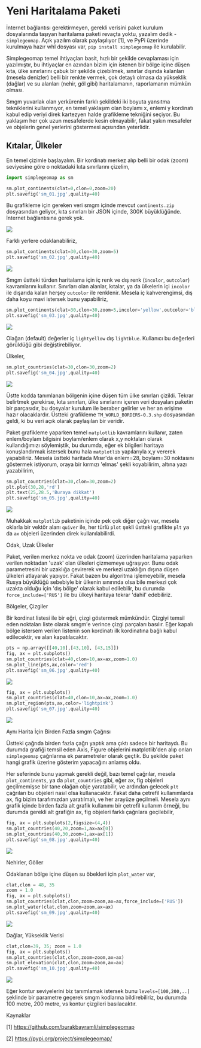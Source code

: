 # Yeni Haritalama Paketi

İnternet bağlantısı gerektirmeyen, gerekli verisini paket kurulum
dosyalarında taşıyan haritalama paketi revaçta yoktu, yazalım dedik -
`simplegeomap`.  Açık yazılım olarak paylaşılıyor [1], ve PyPi
üzerinde kurulmaya hazır whl dosyası var, `pip install simplegeomap`
ile kurulabilir.

Simplegeomap temel ihtiyaçları basit, hızlı bir şekilde cevaplaması
için yazılmıştır, bu ihtiyaçlar en azından bizim için istenen bir
bölge içine düşen kıta, ülke sınırlarını çabuk bir şekilde çizebilmek,
sınırlar dışında kalanları (mesela denizler) belli bir renkte vermek,
çok detaylı olmasa da yükseklik (dağlar) ve su alanları (nehir, göl
gibi) haritalamanın, raporlamanın mümkün olması.

Smgm yuvarlak olan yerkürenin farklı şekildeki iki boyuta yansıtma
tekniklerini kullanmıyor, en temel yaklaşım olan boylamı x, enlemi y
kordinatı kabul edip veriyi direk kartezyen halde grafikleme tekniğini
seçiyor. Bu yaklaşım her çok uzun mesafelerde kesin olmayabilir, fakat
yakın mesafeler ve objelerin genel yerlerini göstermesi açısından
yeterlidir.

## Kıtalar, Ülkeler

En temel çizimle başlayalım. Bir kordinatı merkez alıp belli bir
odak (zoom) seviyesine göre o noktadaki kıta sınırlarını çizelim,

```python
import simplegeomap as sm

sm.plot_continents(clat=0,clon=0,zoom=20)
plt.savefig('sm_01.jpg',quality=40)
```

Bu grafikleme için gereken veri smgm içinde mevcut `continents.zip`
dosyasından geliyor, kıta sınırları bir JSON içinde, 300K
büyüklüğünde. İnternet bağlantısına gerek yok.

![](sm_01.jpg)

Farklı yerlere odaklanabiliriz, 

```python
sm.plot_continents(clat=30,clon=30,zoom=5)
plt.savefig('sm_02.jpg',quality=40)
```

![](sm_02.jpg)

Smgm üstteki türden haritalama için iç renk ve dış renk (`incolor`,
`outcolor`) kavramlarını kullanır. Sınırları olan alanlar, kıtalar, ya
da ülkelerin içi `incolor` ile dışarıda kalan herşey `outcolor` ile
renklenir. Mesela iç kahverengimsi, dış daha koyu mavi istersek bunu
yapabiliriz,

```python
sm.plot_continents(clat=30,clon=30,zoom=5,incolor='yellow',outcolor='blue')
plt.savefig('sm_03.jpg',quality=40)
```

![](sm_03.jpg)

Olağan (default) değerler iç `lightyellow` dış `lightblue`. Kullanıcı
bu değerleri görüldüğü gibi değiştirebiliyor.

Ülkeler,

```python
sm.plot_countries(clat=30,clon=30,zoom=2)
plt.savefig('sm_04.jpg',quality=40)
```

![](sm_04.jpg)

Üstte kodda tanımlanan bölgenin içine düşen tüm ülke sınırları
çizildi.  Tekrar belirtmek gerekirse, kıta sınırları, ülke sınırlarını
içeren veri dosyaları paketin bir parçasıdır, bu dosyalar kurulum ile
beraber gelirler ve her an erişime hazır olacaklardır. Üstteki
grafikleme `TM_WORLD_BORDERS-0.3.shp` dosyasından geldi, ki bu veri
açık olarak paylaşılan bir veridir.

Paket grafikleme yaparken temel `matplotlib` kavramlarını kullanır,
zaten enlem/boylam bilgisini boylam/enlem olarak x,y noktaları olarak
kullandığımızı söylemiştik, bu durumda, eğer ek bilgileri haritaya
konuşlandırmak istersek bunu hala `matplotlib` yapılarıyla x,y vererek
yapabiliriz. Mesela üstteki haritada Mısır'da enlem=28, boylam=30
noktasını göstermek istiyorum, oraya bir kırmızı 'elmas' şekli
koyabilirim, altına yazı yazabilirim,

```python
sm.plot_countries(clat=30,clon=30,zoom=2)
plt.plot(30,28,'rd')
plt.text(25,28.5,'Buraya dikkat')
plt.savefig('sm_05.jpg',quality=40)
```

![](sm_05.jpg)

Muhakkak `matplotlib` paketinin içinde pek çok diğer çağrı var, mesela
oklarla bir vektör alanı `quiver` ile, her türlü `plot` şekli üstteki
grafikte `plt` ya da `ax` objeleri üzerinden direk kullanılabilirdi.

Odak, Uzak Ülkeler

Paket, verilen merkez nokta ve odak (zoom) üzerinden haritalama
yaparken verilen noktadan 'uzak' olan ülkeleri çizmemeye
uğraşıyor. Bunu odak parametresini bir uzaklığa çevirerek ve merkezi
uzaklığın dışına düşen ülkeleri atlayarak yapıyor. Fakat bazen bu
algoritma işlemeyebilir, mesela Rusya büyüklüğü sebebiyle bir ülkenin
sınırında olsa bile merkezi çok uzakta olduğu için 'dış bölge' olarak
kabul edilebilir, bu durumda `force_include=['RUS']` ile bu ülkeyi
haritaya tekrar 'dahil' edebiliriz.

Bölgeler, Çizgiler

Bir kordinat listesi ile bir eğri, çizgi göstermek mümkündür. Çizgiyi
temsil eden noktaları liste olarak smgm'e verince çizgi parçaları
basılır. Eğer kapalı bölge istersem verilen listenin son kordinatı ilk
kordinatına bağlı kabul edilecektir, ve alan kapatılacaktır.

```python
pts = np.array([[40,10],[43,10], [43,15]])
fig, ax = plt.subplots()
sm.plot_countries(clat=40,clon=10,ax=ax,zoom=1.0)
sm.plot_line(pts,ax,color='red')
plt.savefig('sm_06.jpg',quality=40)
```

![](sm_06.jpg)

```python
fig, ax = plt.subplots()
sm.plot_countries(clat=40,clon=10,ax=ax,zoom=1.0)
sm.plot_region(pts,ax,color='lightpink')
plt.savefig('sm_07.jpg',quality=40)
```

![](sm_07.jpg)

Aynı Harita İçin Birden Fazla smgm Çağrısı

Üstteki çağrıda birden fazla çağrı yaptık ama çıktı sadece bir
haritaydı.  Bu durumda grafiği temsil eden Axis, Figure objelerini
matplotlib'den alıp onları `simplegeomap` çağrılarına ek parametreler
olarak geçtik. Bu şekilde paket hangi grafik üzerine gösterim
yapacağını anlamış oldu.

Her seferinde bunu yapmak gerekli değil, bazı temel çağrılar, mesela
`plot_continents`, ya da `plot_countries` gibi, eğer ax, fig objeleri
geçilmemişse bir tane olağan obje yaratabilir, ve ardından gelecek
`plt` çağrıları bu objeleri nasıl olsa kullanacaktır.  Fakat daha
çetrefil kullanımlarda ax, fig bizim tarafımızdan yaratılmalı, ve her
arayüze geçilmeli. Mesela aynı grafik içinde birden fazla alt grafik
kullanımı bir çetrefil kullanım örneği, bu durumda gerekli alt
grafiğin ax, fig objeleri farklı çağrılara geçilebilir,

```python
fig, ax = plt.subplots(2,figsize=(4,4))
sm.plot_countries(40,20,zoom=1,ax=ax[0])
sm.plot_countries(40,30,zoom=1,ax=ax[1])
plt.savefig('sm_08.jpg',quality=40)
```

![](sm_08.jpg)

Nehirler, Göller  

Odaklanan bölge içine düşen su öbekleri için `plot_water` var,

```python
clat,clon = 48, 35
zoom = 1.0
fig, ax = plt.subplots() 
sm.plot_countries(clat,clon,zoom=zoom,ax=ax,force_include=['RUS'])
sm.plot_water(clat,clon,zoom=zoom,ax=ax)
plt.savefig('sm_09.jpg',quality=40)
```

![](sm_09.jpg)

Dağlar, Yükseklik Verisi

```python
clat,clon=39, 35; zoom = 1.0
fig, ax = plt.subplots() 
sm.plot_countries(clat,clon,zoom=zoom,ax=ax)
sm.plot_elevation(clat,clon,zoom=zoom,ax=ax)
plt.savefig('sm_10.jpg',quality=40)
```

![](sm_10.jpg)

Eğer kontur seviyelerini biz tanımlamak istersek bunu `levels=[100,200,..]`
şeklinde bir parametre geçerek smgm kodlarına bildirebiliriz, bu durumda 100 metre,
200 metre, vs kontur çizgileri basılacaktır. 

Kaynaklar

[1] https://github.com/burakbayramli/simplegeomap

[2] https://pypi.org/project/simplegeomap/



